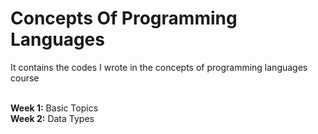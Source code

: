 # Concepts Of Programming Languages
It contains the codes I wrote in the concepts of programming languages course<br><br>

<b>Week 1:</b> Basic Topics<br>
<b>Week 2:</b> Data Types<br>
